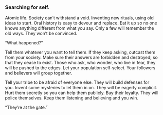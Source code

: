 ### Searching for self.

Atomic life. Society can’t withstand a void. Inventing new rituals, using old ideas to start. Oral history is easy to devour and replace. Eat it up so no one knows anything different from what you say. Only a few will remember the old ways. They won’t be convinced. 

“What happened?” 

Tell them whatever you want to tell them. If they keep asking, outcast them from your society. Make sure their answers are forbidden and destroyed, so that they cease to exist. Those who ask, who wonder, who live in fear, they will be pushed to the edges. Let your population self-select. Your followers and believers will group together. 

Tell your tribe to be afraid of everyone else. They will build defenses for you. Invent some mysteries to let them in on. They will be eagerly complicit. Hurt them secretly so you can help them publicly. Buy their loyalty. They will police themselves. Keep them listening and believing and you win.

“They’re at the gate.”
